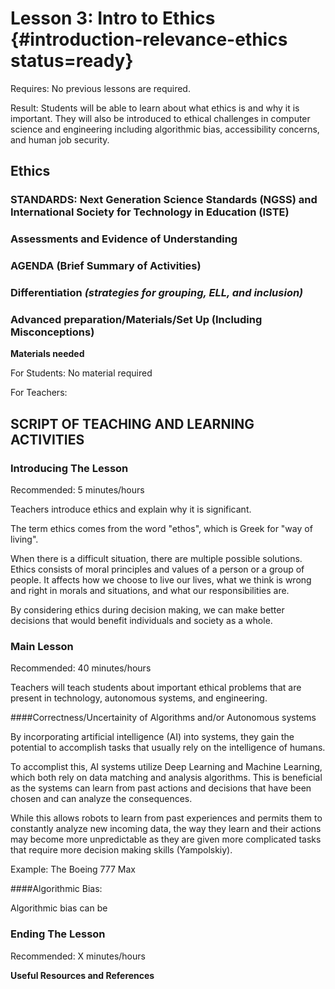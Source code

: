 # Lesson 3: Intro to Ethics {#introduction-relevance-ethics status=ready}

<div class='requirements' markdown='1'>

Requires: No previous lessons are required.

Result: Students will be able to learn about what ethics is and why it is important. They will also be introduced to ethical challenges in computer science and engineering including algorithmic bias, accessibility concerns, and human job security. 

</div>

## Ethics


### STANDARDS: Next Generation Science Standards (NGSS) and International Society for Technology in Education (ISTE)



### Assessments and Evidence of Understanding


### AGENDA (Brief Summary of Activities)


### Differentiation _(strategies for grouping, ELL, and inclusion)_


### Advanced preparation/Materials/Set Up (Including Misconceptions)

**Materials needed**

For Students: No material required

For Teachers:


## SCRIPT OF TEACHING AND LEARNING ACTIVITIES


### Introducing The Lesson

Recommended: 5 minutes/hours

Teachers introduce ethics and explain why it is significant. 


The term ethics comes from the word "ethos", which is Greek for "way of living". 


When there is a difficult situation, there are multiple possible solutions. Ethics consists of moral principles and values of a person or a group of people. It affects how we choose to live our lives, what we think is wrong and right in morals and situations, and what our responsibilities are.

By considering ethics during decision making, we can make better decisions that would benefit individuals and society as a whole.

### Main Lesson

Recommended: 40 minutes/hours

Teachers will teach students about important ethical problems that are present in technology, autonomous systems, and engineering.

####Correctness/Uncertainity of Algorithms and/or Autonomous systems


By incorporating artificial intelligence (AI) into systems, they gain the potential to accomplish tasks that usually rely on the intelligence of humans.

To accomplist this, AI systems utilize Deep Learning and Machine Learning, which both rely on data matching and analysis algorithms. This is beneficial as the systems can learn from past actions and decisions that have been chosen and can analyze the consequences. 

While this allows robots to learn from past experiences and permits them to constantly analyze new incoming data, the way they learn and their actions may become more unpredictable as they are given more complicated tasks that require more decision making skills (Yampolskiy). 


Example: The Boeing 777 Max

####Algorithmic Bias:


Algorithmic bias can be 

### Ending The Lesson

Recommended: X minutes/hours


**Useful Resources and References**
